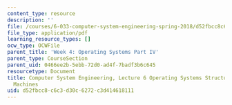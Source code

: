 ```yaml
---
content_type: resource
description: ''
file: /courses/6-033-computer-system-engineering-spring-2018/d52fbcc8c6c3d30c6272c3d414618111_MIT6_033S18lec6.pdf
file_type: application/pdf
learning_resource_types: []
ocw_type: OCWFile
parent_title: 'Week 4: Operating Systems Part IV'
parent_type: CourseSection
parent_uid: 0466ee2b-5ebb-72d0-ad4f-7badf3b6c645
resourcetype: Document
title: Computer System Engineering, Lecture 6 Operating Systems Structure and Virtual
  Machines
uid: d52fbcc8-c6c3-d30c-6272-c3d414618111
---
```

